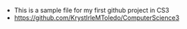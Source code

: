 - This is a sample file for my first github project in CS3
- https://github.com/KrystIrleMToledo/ComputerScience3
